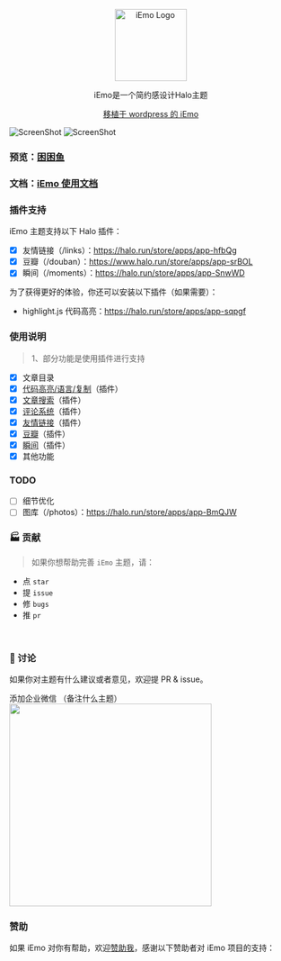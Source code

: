 <p align="center">
  <img alt="iEmo Logo" src="https://api.minio.yyds.pink/halo-docs/2024/05/iemo_logo.png" width="128">
</p>

<p align="center">iEmo是一个简约感设计Halo主题</p>
<p align="center"><a target="_blank" href="https://github.com/kannafay/iEmo">移植于 wordpress 的 iEmo</a></p>

![ScreenShot](https://api.minio.yyds.pink/moony/files/2024/05/iemo-1.png)
![ScreenShot](https://api.minio.yyds.pink/halo-docs/2024/05/iemo.png)


### 预览：[困困鱼](https://demo.kunkunyu.com?preview-theme=theme-iemo)

### 文档：[iEmo 使用文档](https://docs.kunkunyu.com/docs/iemo)


### 插件支持
iEmo 主题支持以下 Halo 插件：

- [X] 友情链接（/links）：https://halo.run/store/apps/app-hfbQg
- [X] 豆瓣（/douban）：https://www.halo.run/store/apps/app-srBOL
- [X] 瞬间（/moments）：https://halo.run/store/apps/app-SnwWD

为了获得更好的体验，你还可以安装以下插件（如果需要）：
- highlight.js 代码高亮：https://halo.run/store/apps/app-sqpgf

### 使用说明
> 1、部分功能是使用插件进行支持  
- [X] 文章目录
- [X] [代码高亮/语言/复制](https://github.com/halo-sigs/plugin-highlightjs)（插件）
- [x] [文章搜索](https://github.com/halo-sigs/plugin-search-widget)（插件）
- [X] [评论系统](https://github.com/halo-sigs/plugin-comment-widget)（插件）
- [x] [友情链接](https://github.com/halo-sigs/plugin-links)（插件）
- [x] [豆瓣](https://github.com/chengzhongxue/plugin-douban)（插件）
- [x] [瞬间](https://github.com/halo-sigs/plugin-moments)（插件）
- [x] 其他功能

### TODO
- [ ] 细节优化  
- [ ] 图库（/photos）：https://halo.run/store/apps/app-BmQJW

### 🏭 贡献

> 如果你想帮助完善 `iEmo` 主题，请：

- 点 `star`
- 提 `issue`
- 修 `bugs`
- 推 `pr`

<br>

### 💬 讨论

如果你对主题有什么建议或者意见，欢迎提 PR & issue。

添加企业微信 （备注什么主题）
<img width="360" src="https://api.minio.yyds.pink/halo-docs/2024/11/%E5%BE%AE%E4%BF%A1%E5%9B%BE%E7%89%87_20241107125530.jpg" />


### 赞助
如果 iEmo 对你有帮助，欢迎[赞助我](https://afdian.net/a/moony_la)，感谢以下赞助者对 iEmo 项目的支持：
